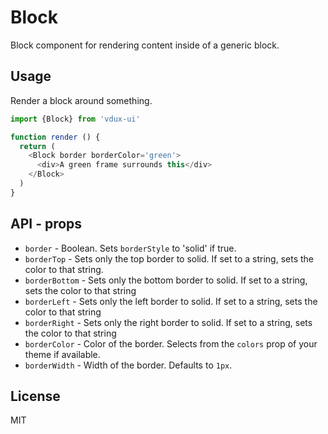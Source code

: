 # Block

Block component for rendering content inside of a generic block.

## Usage

Render a block around something.

```javascript
import {Block} from 'vdux-ui'

function render () {
  return (
    <Block border borderColor='green'>
      <div>A green frame surrounds this</div>
    </Block>
  )
}
```

## API - props

  * `border` - Boolean. Sets `borderStyle` to 'solid' if true.
  * `borderTop` - Sets only the top border to solid. If set to a string, sets the color to that string.
  * `borderBottom` - Sets only the bottom border to solid. If set to a string, sets the color to that string
  * `borderLeft` - Sets only the left border to solid. If set to a string, sets the color to that string
  * `borderRight` - Sets only the right border to solid. If set to a string, sets the color to that string
  * `borderColor` - Color of the border. Selects from the `colors` prop of your theme if available.
  * `borderWidth` - Width of the border. Defaults to `1px`.

## License

MIT
